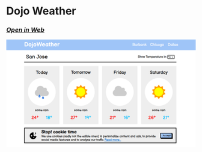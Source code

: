 # Dojo Weather
### [*Open in Web*](https://html-preview.github.io/?url=https://github.com/ahmadlatif1/Axsos/blob/main/Web_fundamentals/Javascript/DojoWeather/index.html)

![alt text](image.png)